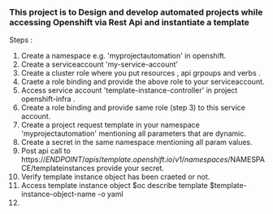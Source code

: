### This project is to Design and develop automated projects while accessing Openshift via Rest Api and instantiate a template ###


Steps : 
  1.  Create a namespace e.g. 'myprojectautomation' in openshift.
  2.  Create a serviceaccount 'my-service-account'
  3.  Create a cluster role where you put resources , api grpoups and verbs .
  4.  Craete a role binding and provide the above role to your serviceaccount.
  5.  Access service account 'template-instance-controller' in project openshift-infra .
  6.  Create a role binding and provide same role (step 3) to this service account.
  7.  Create a project request template in your namespace 'myprojectautomation' mentioning all parameters that are dynamic.
  8.  Create a secret in the same namespace mentioning all param values.
  9.  Post api call to https://$ENDPOINT/apis/template.openshift.io/v1/namespaces/$NAMESPACE/templateinstances provide your secret.
  10. Verify  template instance object has been craeted or not.
  11.  Access template instance object $oc describe template $template-instance-object-name -o yaml
  12.  



